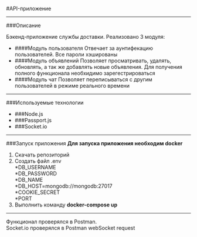 #API-приложение

*** 
###Описание

Бэкенд-приложение службы доставки. Реализовано 3 модуля: 
* ####Модуль пользователя
Отвечает за аунтифекацию пользователей. Все пароли хэшированы
* ####Модуль объявлений
Позволяет просматривать, удалять, обновлять, а так же добавлять новые объявления. Для получения полного функционала необхидимо зарегестрироваться
* ####Модуль чат
Позволяет переписываться с другим пользователей в режиме реального времени

*** 
###Используемые технологии

* ###Node.js
* ###Passport.js
* ###Socket.io

*** 

###Запуск приложения
<strong>Для запуска приложения необходим docker</strong> <br>
1. Скачать репозиторий
2. Создать файл .env <br> *DB_USERNAME <br> 
*DB_PASSWORD <br> *DB_NAME<br> *DB_HOST=mongodb://mongodb:27017 <br> 
*COOKIE_SECRET <br> *PORT
3. Выполнить команду <strong>docker-compose up</strong>

***
Функционал проверялся в Postman. <br>
Socket.io проверялся в Postman webSocket request